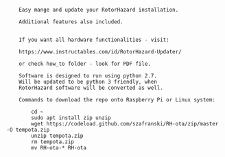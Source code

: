 

		Easy mange and update your RotorHazard installation. 
		
		Additional features also included.
		
		
		If you want all hardware functionalities - visit:

		https://www.instructables.com/id/RotorHazard-Updater/
		
		or check how_to folder - look for PDF file.

		Software is designed to run using python 2.7.
		Will be updated to be python 3 friendly, when
		RotorHazard software will be converted as well.
		
		Commands to download the repo onto Raspberry Pi or Linux system:
		
			cd ~
			sudo apt install zip unzip
			wget https://codeload.github.com/szafranski/RH-ota/zip/master -O tempota.zip
			unzip tempota.zip
			rm tempota.zip
			mv RH-ota-* RH-ota